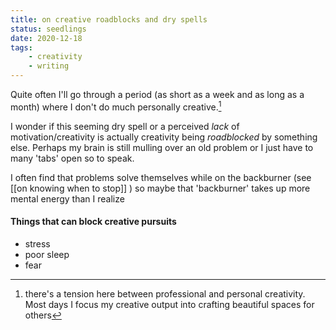 ```yaml
---
title: on creative roadblocks and dry spells
status: seedlings
date: 2020-12-18
tags: 
    - creativity
    - writing
---
```


Quite often I'll go through a period (as short as a week and as long as a month) where I don't do much personally creative.[^1]

I wonder if this seeming dry spell or a perceived _lack_ of motivation/creativity is actually creativity being _roadblocked_ by something else. Perhaps my brain is still mulling over an old problem or I just have to many 'tabs' open so to speak.

I often find that problems solve themselves while on the backburner (see [[on knowing when to stop]] ) so maybe that 'backburner' takes up more mental energy than I realize

#### Things that can block creative pursuits
- stress
- poor sleep
- fear

[^1]: there's a tension here between professional and personal creativity. Most days I focus my creative output into crafting beautiful spaces for others
